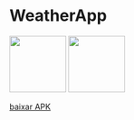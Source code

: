 <h1>WeatherApp</h1>
<div>
  <img src='https://github.com/jotta2021/weatherApp24/blob/master/Imagem%20do%20WhatsApp%20de%202024-02-11%20%C3%A0(s)%2012.13.26_2c093b77.jpg?raw=true' width=100 />
  <img src='https://github.com/jotta2021/weatherApp24/blob/master/Imagem%20do%20WhatsApp%20de%202024-02-11%20%C3%A0(s)%2012.13.25_2588516f.jpg?raw=true' width=100 />

  <a href='https://expo.dev//accounts/joanderson2572/projects/weatherApp/builds/8b5f4033-4958-4710-9024-7768f280040a'>baixar APK </a>
</div>
